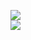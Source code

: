 [![](https://img.shields.io/badge/Made%20With-Github%20Spray-lightgrey.svg?style=for-the-badge&logo=github)](https://github.com/Annihil/github-spray#29274)  
[![](https://i.imgur.com/2DrTn0Z.gif)](https://github.com/Annihil/github-spray)